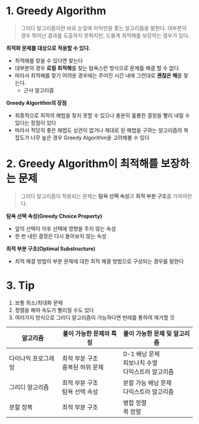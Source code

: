 # 1. Greedy Algorithm

> 그리디 알고리즘이란 바로 눈앞에 이익만을 쫓는 알고리즘을 말한다. 대부분의 경우 뛰어난 결과를 도출하지 못하지만, 드물게 최적해를 보장하는 경우가 있다.



**최적화 문제를 대상으로 적용할 수 있다.**

* 최적해를 찾을 수 있다면 찾는다
* 대부분의 경우 **로컬 최적해**를 찾는 탐욕스런 방식으로 문제를 해결 할 수 없다.
* 따라서 최적해를 찾기 어려운 경우에는 주어진 시간 내에 그런대로 **괜찮은 해**를 찾는다.
  * 근사 알고리즘



**Greedy Algorithm의 장점**

* 최종적으로 최적의 해법을 찾지 못할 수 있으나 충분히 훌륭한 결정을 빨리 내릴 수 있다는 장점이 있다
* 따라서 적당히 좋은 해법도 상관이 없거나 제대로 된 해법을 구하는 알고리즘의 복잡도가 너무 높은 경우 Greedy Algorithm을 고려해볼 수 있다



# 2. Greedy Algorithm이 최적해를 보장하는 문제

> 그리디 알고리즘이 적용되는 문제는 **탐욕 선택 속성**과 **최적 부분 구조**를 가져야한다.



**탐욕 선택 속성(Greedy Choice Property)**

* 앞의 선택이 이후 선택에 영향을 주지 않는 속성
* 한 번 내린 결정은 다시 돌아보지 않는 속성



**최적 부분 구조(Optimal Substructure)**

* 최적 해결 방법이 부분 문제에 대한 최적 해결 방법으로 구성되는 경우를 말한다



# 3. Tip

1. 보통 최소/최대화 문제
2. 정렬을 해야 속도가 빨리질 수도 있다
3. 여러가지 방식으로 그리디 알고리즘이 가능하다면 반례를 통하여 제거할 것

| 알고리즘            | 풀이 가능한 문제의 특징              | 풀이 가능한 문제 및 알고리즘                              |
| ------------------- | ------------------------------------ | --------------------------------------------------------- |
| 다이나믹 프로그래밍 | 최적 부분 구조<br />중복된 하위 문제 | 0-1 배낭 문제<br />피보나치 수열<br />다익스트라 알고리즘 |
| 그리디 알고리즘     | 최적 부분 구조<br />탐욕 선택 속성   | 분할 가능 배낭 문제<br />다익스트라 알고리즘              |
| 분할 정복           | 최적 부분 구조                       | 병합 정렬<br />퀵 정렬                                    |

